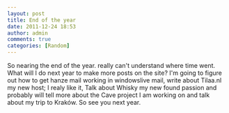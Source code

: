 ```yaml
---
layout: post
title: End of the year
date: 2011-12-24 18:53
author: admin
comments: true
categories: [Random]
---
```

So nearing the end of the year. really can't understand where time went. What will I do next year to make more posts on the site? I'm going to figure out how to get hanze mail working in windowslive mail, write about Tilaa.nl my new host; I realy like it, Talk about Whisky my new found passion and probably will tell more about the Cave project I am working on and talk about my trip to Kraków. So see you next year.
